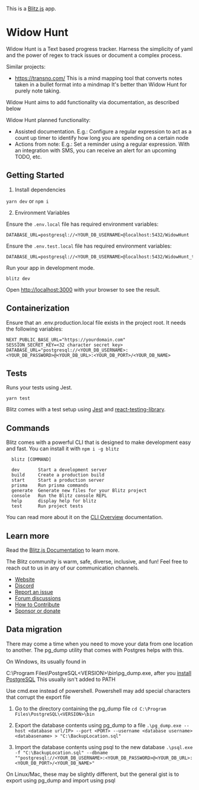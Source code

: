 This is a [Blitz.js](https://github.com/blitz-js/blitz) app.

# **Widow Hunt**

Widow Hunt is a Text based progress tracker. Harness the simplicity of yaml and the power of regex to track issues or document a complex process.

Similar projects:

- https://transno.com/
  This is a mind mapping tool that converts notes taken in a bullet format into a mindmap
  It's better than Widow Hunt for purely note taking.

Widow Hunt aims to add functionality via documentation, as described below

Widow Hunt planned functionality:

- Assisted documentation.
  E.g.: Configure a regular expression to act as a count up timer to identify how long you are spending on a certain node
- Actions from note:
  E.g.: Set a reminder using a regular expression. With an integration with SMS, you can receive an alert for an upcoming TODO, etc.

## Getting Started

1. Install dependencies

`yarn dev` or `npm i`

2. Environment Variables

Ensure the `.env.local` file has required environment variables:

```
DATABASE_URL=postgresql://<YOUR_DB_USERNAME>@localhost:5432/WidowHunt
```

Ensure the `.env.test.local` file has required environment variables:

```
DATABASE_URL=postgresql://<YOUR_DB_USERNAME>@localhost:5432/WidowHunt_test
```

Run your app in development mode.

```
blitz dev
```

Open [http://localhost:3000](http://localhost:3000) with your browser to see the result.

## Containerization

Ensure that an .env.production.local file exists in the project root. It needs the following variables:

```
NEXT_PUBLIC_BASE_URL="https://yourdomain.com"
SESSION_SECRET_KEY=<32 character secret key>
DATABASE_URL="postgresql://<YOUR_DB_USERNAME>:<YOUR_DB_PASSWORD>@<YOUR_DB_URL>:<YOUR_DB_PORT>/<YOUR_DB_NAME>
```

## Tests

Runs your tests using Jest.

```
yarn test
```

Blitz comes with a test setup using [Jest](https://jestjs.io/) and [react-testing-library](https://testing-library.com/).

## Commands

Blitz comes with a powerful CLI that is designed to make development easy and fast. You can install it with `npm i -g blitz`

```
  blitz [COMMAND]

  dev       Start a development server
  build     Create a production build
  start     Start a production server
  prisma    Run prisma commands
  generate  Generate new files for your Blitz project
  console   Run the Blitz console REPL
  help      display help for blitz
  test      Run project tests
```

You can read more about it on the [CLI Overview](https://blitzjs.com/docs/cli-overview) documentation.

## Learn more

Read the [Blitz.js Documentation](https://blitzjs.com/docs/getting-started) to learn more.

The Blitz community is warm, safe, diverse, inclusive, and fun! Feel free to reach out to us in any of our communication channels.

- [Website](https://blitzjs.com/)
- [Discord](https://discord.blitzjs.com/)
- [Report an issue](https://github.com/blitz-js/blitz/issues/new/choose)
- [Forum discussions](https://github.com/blitz-js/blitz/discussions)
- [How to Contribute](https://blitzjs.com/docs/contributing)
- [Sponsor or donate](https://github.com/blitz-js/blitz#sponsors-and-donations)

## Data migration

There may come a time when you need to move your data from one location to another. The pg_dump utility that comes with Postgres helps with this.

On Windows, its usually found in

C:\Program Files\PostgreSQL\<VERSION>\bin\pg_dump.exe, after you [install PostgreSQL](https://www.postgresql.org/download/windows/)
This usually isn't added to PATH

Use cmd.exe instead of powershell. Powershell may add special characters that corrupt the export file

1. Go to the directory containing the pg_dump file
   `cd C:\Program Files\PostgreSQL\<VERSION>\bin`

2. Export the database contents using pg_dump to a file
   `.\pg_dump.exe --host <database url/IP> --port <PORT> --username <database username> <databasename> > "C:\BackupLocation.sql"`

3. Import the database contents using psql to the new database
   `.\psql.exe -f "C:\BackupLocation.sql" --dbname ""postgresql://<YOUR_DB_USERNAME>:<YOUR_DB_PASSWORD>@<YOUR_DB_URL>:<YOUR_DB_PORT>/<YOUR_DB_NAME>"`

On Linux/Mac, these may be slightly different, but the general gist is to export using pg_dump and import using psql
